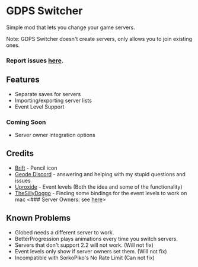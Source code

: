 # GDPS Switcher
Simple mod that lets you change your game servers.

Note: GDPS Switcher doesn't create servers, only allows you to join existing ones.
### Report issues [here](https://github.com/Kingminer7/gdps-switcher/issues).
## Features
- Separate saves for servers
- Importing/exporting server lists
- Event Level Support
### Coming Soon
- Server owner integration options
## Credits
- [Brift](https://x.com/BriftXD) - Pencil icon
- [Geode Discord](https://discord.com/geode) - answering and helping with my stupid questions and issues
- [Uproxide](https://x.com/uproxide) - Event levels (Both the idea and some of the functionality)
- [TheSillyDoggo](https://github.com/TheSillyDoggo) - Finding some bindings for the event levels to work on mac
<### Server Owners: see [here](https://github.com/Kingminer7/gdps-switcher/blob/main/ServerIntegration.md)>
## Known Problems
- Globed needs a different server to work.
- BetterProgression plays animations every time you switch servers.
- Servers that don't support 2.2 will not work. (Will not fix)
- Event levels only show if server owners set them. (Will not fix)
- Incompatible with SorkoPiko's No Rate Limit (Can not fix)
